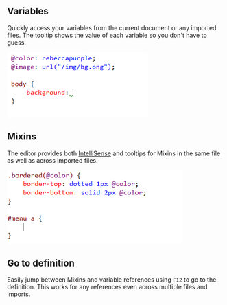 <properties
    pageTitle="LESS & Sass"
    description="The two most popular supersets of CSS are fully supported. The support covers everything the CSS editor offers plus some additional features."
    slug="less-sass"
    order="400"
    keywords="css, intellisense, stylesheets"
/>

## Variables
Quickly access your variables from the current document or any imported files. The tooltip shows the value of each variable so you don't have to guess.

![LESS variables](_assets/less-variables.gif)

## Mixins
The editor provides both [IntelliSense](https://msdn.microsoft.com/library/hcw1s69b.aspx) and tooltips for Mixins in the same file as well as across imported files.

![LESS mixins](_assets/less-mixins.gif)

## Go to definition
Easily jump between Mixins and variable references using `F12` to go to the definition. This works for any references even across multiple files and imports.